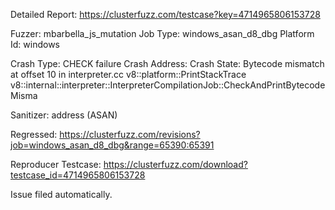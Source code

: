 Detailed Report: https://clusterfuzz.com/testcase?key=4714965806153728

Fuzzer: mbarbella_js_mutation
Job Type: windows_asan_d8_dbg
Platform Id: windows

Crash Type: CHECK failure
Crash Address: 
Crash State:
  Bytecode mismatch at offset 10 in interpreter.cc
  v8::platform::PrintStackTrace
  v8::internal::interpreter::InterpreterCompilationJob::CheckAndPrintBytecodeMisma
  
Sanitizer: address (ASAN)

Regressed: https://clusterfuzz.com/revisions?job=windows_asan_d8_dbg&range=65390:65391

Reproducer Testcase: https://clusterfuzz.com/download?testcase_id=4714965806153728

Issue filed automatically.

